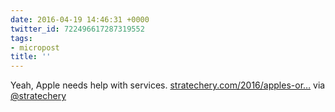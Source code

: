 ```yaml
---
date: 2016-04-19 14:46:31 +0000
twitter_id: 722496617287319552
tags:
- micropost
title: ''
---
```


Yeah, Apple needs help with services. [stratechery.com/2016/apples-or…](https://stratechery.com/2016/apples-organizational-crossroads/) via [@stratechery](https://twitter.com/stratechery)
